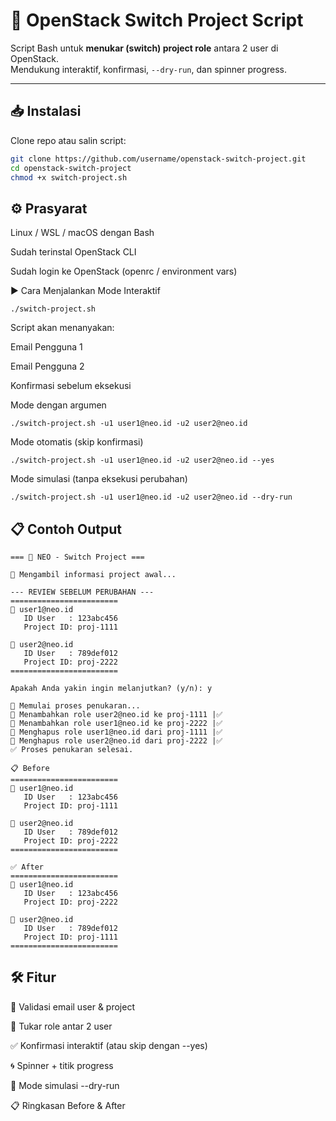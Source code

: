 # 🔄 OpenStack Switch Project Script

Script Bash untuk **menukar (switch) project role** antara 2 user di OpenStack.  
Mendukung interaktif, konfirmasi, `--dry-run`, dan spinner progress.

---

## 📥 Instalasi
Clone repo atau salin script:

```bash
git clone https://github.com/username/openstack-switch-project.git
cd openstack-switch-project
chmod +x switch-project.sh
```

## ⚙️ Prasyarat

Linux / WSL / macOS dengan Bash

Sudah terinstal OpenStack CLI

Sudah login ke OpenStack (openrc / environment vars)

▶️ Cara Menjalankan
Mode Interaktif
```
./switch-project.sh
```

Script akan menanyakan:

Email Pengguna 1

Email Pengguna 2

Konfirmasi sebelum eksekusi

Mode dengan argumen
```
./switch-project.sh -u1 user1@neo.id -u2 user2@neo.id
```

Mode otomatis (skip konfirmasi)
```
./switch-project.sh -u1 user1@neo.id -u2 user2@neo.id --yes
```

Mode simulasi (tanpa eksekusi perubahan)
```
./switch-project.sh -u1 user1@neo.id -u2 user2@neo.id --dry-run
```
## 📋 Contoh Output
```
=== 🔄 NEO - Switch Project ===

🔎 Mengambil informasi project awal...

--- REVIEW SEBELUM PERUBAHAN ---
========================
🔹 user1@neo.id
   ID User   : 123abc456
   Project ID: proj-1111

🔹 user2@neo.id
   ID User   : 789def012
   Project ID: proj-2222
========================

Apakah Anda yakin ingin melanjutkan? (y/n): y

🚀 Memulai proses penukaran...
🔄 Menambahkan role user2@neo.id ke proj-1111 |✅
🔄 Menambahkan role user1@neo.id ke proj-2222 |✅
🔄 Menghapus role user1@neo.id dari proj-1111 |✅
🔄 Menghapus role user2@neo.id dari proj-2222 |✅
✅ Proses penukaran selesai.

📋 Before
========================
🔹 user1@neo.id
   ID User   : 123abc456
   Project ID: proj-1111

🔹 user2@neo.id
   ID User   : 789def012
   Project ID: proj-2222
========================

✅ After
========================
🔹 user1@neo.id
   ID User   : 123abc456
   Project ID: proj-2222

🔹 user2@neo.id
   ID User   : 789def012
   Project ID: proj-1111
========================
```

## 🛠️ Fitur

🔎 Validasi email user & project

🔄 Tukar role antar 2 user

✅ Konfirmasi interaktif (atau skip dengan --yes)

🌀 Spinner + titik progress

🧪 Mode simulasi --dry-run

📋 Ringkasan Before & After
